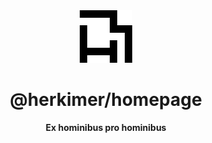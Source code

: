 <!-- Project logo -->
<div align="center">

<a href="https://github.com/herkimer-media/homepage">
	<img alt="Herkimer Media logo" src=".github/icon.png" width="84">
</a>

# @herkimer/homepage

**Ex hominibus pro hominibus**

</div>

